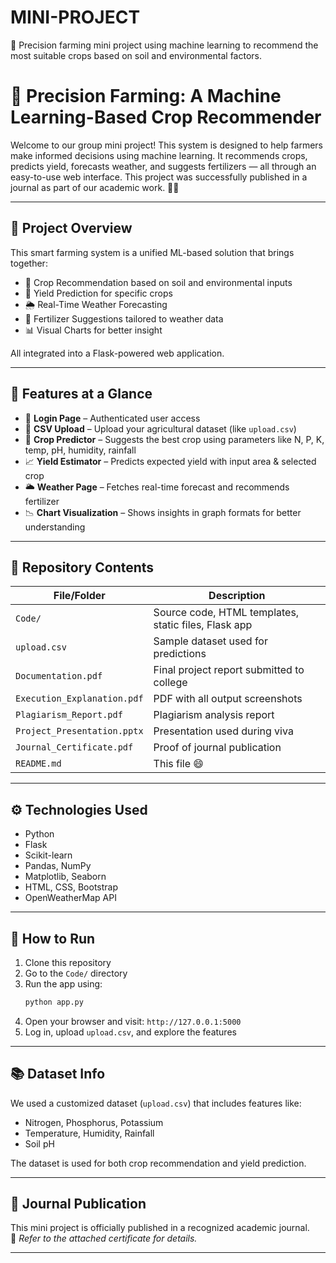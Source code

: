 # MINI-PROJECT
🤖 Precision farming mini project using machine learning to recommend the most suitable crops based on soil and environmental factors.

# 🌾 Precision Farming: A Machine Learning-Based Crop Recommender

Welcome to our group mini project! This system is designed to help farmers make informed decisions using machine learning. It recommends crops, predicts yield, forecasts weather, and suggests fertilizers — all through an easy-to-use web interface. This project was successfully published in a journal as part of our academic work. 📘✨

---

## 📌 Project Overview

This smart farming system is a unified ML-based solution that brings together:
- 🌱 Crop Recommendation based on soil and environmental inputs
- 🌾 Yield Prediction for specific crops
- 🌦️ Real-Time Weather Forecasting
- 💊 Fertilizer Suggestions tailored to weather data
- 📊 Visual Charts for better insight

All integrated into a Flask-powered web application.

---

## 🧠 Features at a Glance

- 🔐 **Login Page** – Authenticated user access
- 📁 **CSV Upload** – Upload your agricultural dataset (like `upload.csv`)
- 🌿 **Crop Predictor** – Suggests the best crop using parameters like N, P, K, temp, pH, humidity, rainfall
- 📈 **Yield Estimator** – Predicts expected yield with input area & selected crop
- 🌥️ **Weather Page** – Fetches real-time forecast and recommends fertilizer
- 📉 **Chart Visualization** – Shows insights in graph formats for better understanding

---

## 📂 Repository Contents

| File/Folder                        | Description |
|-----------------------------------|-------------|
| `Code/`                            | Source code, HTML templates, static files, Flask app |
| `upload.csv`                      | Sample dataset used for predictions |
| `Documentation.pdf`               | Final project report submitted to college |
| `Execution_Explanation.pdf`       | PDF with all output screenshots |
| `Plagiarism_Report.pdf`           | Plagiarism analysis report |
| `Project_Presentation.pptx`       | Presentation used during viva |
| `Journal_Certificate.pdf`         | Proof of journal publication |
| `README.md`                       | This file 😄 |

---

## ⚙️ Technologies Used

- Python
- Flask
- Scikit-learn
- Pandas, NumPy
- Matplotlib, Seaborn
- HTML, CSS, Bootstrap
- OpenWeatherMap API

---

## 🚀 How to Run

1. Clone this repository
2. Go to the `Code/` directory
3. Run the app using:
   ```bash
   python app.py
   ```
4. Open your browser and visit: `http://127.0.0.1:5000`
5. Log in, upload `upload.csv`, and explore the features

---

## 📚 Dataset Info

We used a customized dataset (`upload.csv`) that includes features like:
- Nitrogen, Phosphorus, Potassium
- Temperature, Humidity, Rainfall
- Soil pH

The dataset is used for both crop recommendation and yield prediction.

---

## 🏅 Journal Publication

This mini project is officially published in a recognized academic journal.  
📝 *Refer to the attached certificate for details.*

---


